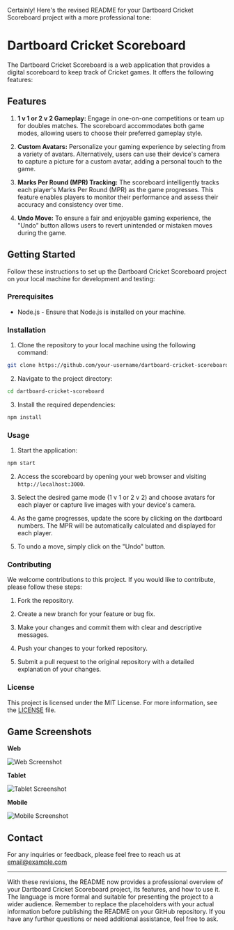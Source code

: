 Certainly! Here's the revised README for your Dartboard Cricket Scoreboard project with a more professional tone:

# Dartboard Cricket Scoreboard

The Dartboard Cricket Scoreboard is a web application that provides a digital scoreboard to keep track of Cricket games. It offers the following features:

## Features

1. **1 v 1 or 2 v 2 Gameplay:** Engage in one-on-one competitions or team up for doubles matches. The scoreboard accommodates both game modes, allowing users to choose their preferred gameplay style.

2. **Custom Avatars:** Personalize your gaming experience by selecting from a variety of avatars. Alternatively, users can use their device's camera to capture a picture for a custom avatar, adding a personal touch to the game.

3. **Marks Per Round (MPR) Tracking:** The scoreboard intelligently tracks each player's Marks Per Round (MPR) as the game progresses. This feature enables players to monitor their performance and assess their accuracy and consistency over time.

4. **Undo Move:** To ensure a fair and enjoyable gaming experience, the "Undo" button allows users to revert unintended or mistaken moves during the game.

## Getting Started

Follow these instructions to set up the Dartboard Cricket Scoreboard project on your local machine for development and testing:

### Prerequisites

* Node.js - Ensure that Node.js is installed on your machine.

### Installation

1. Clone the repository to your local machine using the following command:

```bash
git clone https://github.com/your-username/dartboard-cricket-scoreboard.git
```

2. Navigate to the project directory:

```bash
cd dartboard-cricket-scoreboard
```

3. Install the required dependencies:

```bash
npm install
```

### Usage

1. Start the application:

```bash
npm start
```

2. Access the scoreboard by opening your web browser and visiting `http://localhost:3000`.

3. Select the desired game mode (1 v 1 or 2 v 2) and choose avatars for each player or capture live images with your device's camera.

4. As the game progresses, update the score by clicking on the dartboard numbers. The MPR will be automatically calculated and displayed for each player.

5. To undo a move, simply click on the "Undo" button.

### Contributing

We welcome contributions to this project. If you would like to contribute, please follow these steps:

1. Fork the repository.

2. Create a new branch for your feature or bug fix.

3. Make your changes and commit them with clear and descriptive messages.

4. Push your changes to your forked repository.

5. Submit a pull request to the original repository with a detailed explanation of your changes.

### License

This project is licensed under the MIT License. For more information, see the [LICENSE](LICENSE) file.

## Game Screenshots

**Web**

![Web Screenshot](assets/web.png)

**Tablet**

![Tablet Screenshot](assets/tablet.png)

**Mobile**

![Mobile Screenshot](assets/mobile.png)

## Contact

For any inquiries or feedback, please feel free to reach us at [email@example.com](mailto:lmatheny277@gmail.com)

---

With these revisions, the README now provides a professional overview of your Dartboard Cricket Scoreboard project, its features, and how to use it. The language is more formal and suitable for presenting the project to a wider audience. Remember to replace the placeholders with your actual information before publishing the README on your GitHub repository. If you have any further questions or need additional assistance, feel free to ask.
